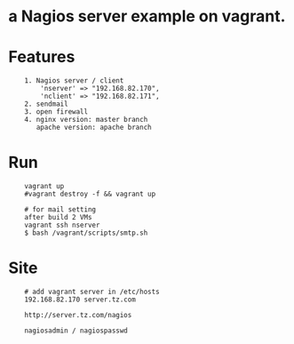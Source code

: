 a Nagios server example on vagrant.
==========================================================================

# Features
```
	1. Nagios server / client
	    'nserver' => "192.168.82.170",
	    'nclient' => "192.168.82.171",
	2. sendmail
	3. open firewall
	4. nginx version: master branch
	   apache version: apache branch
```

# Run
```
	vagrant up
	#vagrant destroy -f && vagrant up

	# for mail setting	
	after build 2 VMs
	vagrant ssh nserver
	$ bash /vagrant/scripts/smtp.sh
```

# Site
```
	# add vagrant server in /etc/hosts 
	192.168.82.170 server.tz.com
	
 	http://server.tz.com/nagios
 	
 	nagiosadmin / nagiospasswd
```


